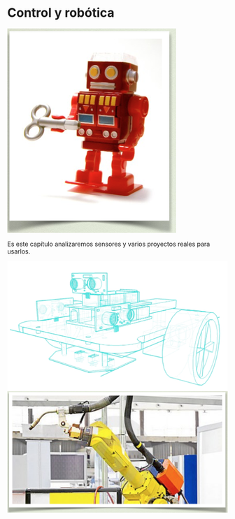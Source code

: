 
# Control y robótica

![](img/Captura_de_pantalla_2015-05-07_a_las_16.53.48.png)

Es este capítulo analizaremos sensores y varios proyectos reales para usarlos.

![](img/Captura_de_pantalla_2015-05-07_a_las_17.04.46.png)
![](img/Captura_de_pantalla_2015-05-07_a_las_16.53.56.png)
